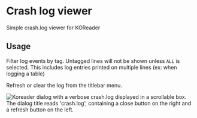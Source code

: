 # Crash log viewer

Simple crash.log viewer for KOReader

## Usage

Filter log events by tag. Untagged lines will not be shown unless `ALL` is selected. This includes log entries printed
on multiple lines (ex: when logging a table)

Refresh or clear the log from the titlebar menu.

![Koreader dialog with a verbose crash.log displayed in a scrollable box. The dialog title reads 'crash.log', containing a close button on the right and a refresh button on the left.](https://github.com/user-attachments/assets/785e2101-9b44-454b-bc47-5a5df33ca8de)
